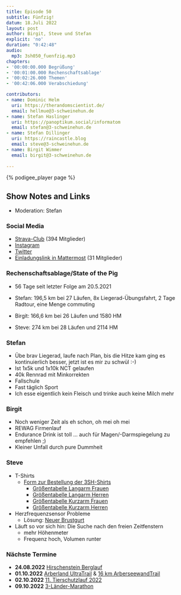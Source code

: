 ```yaml
---
title: Episode 50
subtitle: Fünfzig!
datum: 18.Juli 2022
layout: post
author: Birgit, Steve und Stefan
explicit: 'no'
duration: "0:42:48"
audio:
  mp3: 3sh050_fuenfzig.mp3
chapters:
- '00:00:00.000 Begrüßung'
- '00:01:00.000 Rechenschaftsablage'
- '00:02:26.000 Themen'
- '00:42:06.000 Verabschiedung' 

contributors:
- name: Dominic Helm
  uri: https://therandomscientist.de/
  email: hellmue@3-schweinehun.de
- name: Stefan Haslinger
  uri: https://panoptikum.social/informatom
  email: stefan@3-schweinehun.de
- name: Stefan Dillinger
  uri: https://raincastle.blog
  email: steve@3-schweinehun.de
- name: Birgit Wimmer
  email: birgit@3-schweinehun.de
  
---
```


{% podigee_player page %}

## Show Notes and Links

* Moderation: Stefan

### Social Media

* [Strava-Club](https://www.strava.com/clubs/3schweinehunde) (394 Mitglieder)
* [Instagram](https://www.instagram.com/3_schweinehunde/)
* [Twitter](https://twitter.com/3schweinehunde)
* [Einladungslink in Mattermost](https://mattermost.informatom.com/signup_user_complete/?id=pniz51hpoiyqumcdeu11463o8h) (31 Mitglieder)

### Rechenschaftsablage/State of the Pig

* 56 Tage seit letzter Folge am 20.5.2021

* Stefan: 196,5 km bei 27 Läufen, 8x Liegerad-Übungsfahrt, 2 Tage Radtour, eine Menge commuting
* Birgit: 166,6 km bei 26 Läufen und 1580 HM
* Steve: 274 km bei 28 Läufen und 2114 HM

### Stefan

* Übe brav Liegerad, laufe nach Plan, bis die Hitze kam ging es kontinuierlich besser, jetzt ist es mir zu schwül :-)
* Ist 1x5k und 1x10k NCT gelaufen
* 40k Rennrad mit Minkorrekten
* Fallschule
* Fast täglich Sport
* Ich esse eigentlich kein Fleisch und trinke auch keine Milch mehr

### Birgit

* Noch weniger Zeit als eh schon, oh mei oh mei
* REWAG Firmenlauf
* Endurance Drink ist toll ... auch für Magen/-Darmspiegelung zu empfehlen ;)
* Kleiner Unfall durch pure Dummheit

### Steve

* T-Shirts
  * [Form zur Bestellung der 3SH-Shirts](https://docs.google.com/forms/d/1HFRHqK2Gpoy5dbUaKetjronKfdDRbE9_stu-wHm2rK0/edit) 
    * [Größentabelle Langarm Frauen](https://www.owayo.de/laufen-langarm_lauftrikots_damen-de.htm#productTab_sizes)
    * [Größentabelle Langarm Herren](https://www.owayo.de/laufen-langarm_lauftrikots-de.htm#productTab_sizes)
    * [Größentabelle Kurzarm Frauen](https://www.owayo.de/laufen-kurzarmtrikots_damen-de.htm#productTab_sizes)
    * [Größentabelle Kurzarm Herren](https://www.owayo.de/laufen-kurzarmtrikots-de.htm#productTab_sizes) 
* Herzfrequenzsensor Probleme
  * Lösung: [Neuer Brustgurt](https://amzn.to/3o9J8IJ)
* Läuft so vor sich hin: Die Suche nach den freien Zeitfenstern
  * mehr Höhenmeter
  * Frequenz hoch, Volumen runter

### Nächste Termine

* **24.08.2022** [Hirschenstein Berglauf](https://www.skiclub-schwarzach.de/berglauf)
* **01.10.2022** [Arberland UltraTrail](https://www.arberland-bayerischer-wald.de/woidlaeufer-e-v/1637/6974/5283) & 
  [16 km ArberseewandTrail](https://module.tourinfra.com/arberland/details.php?id=130237)
* **02.10.2022** [11. Tierschutzlauf 2022](https://www.tierschutzlauf.at/)
* **09.10.2022** [3-Länder-Marathon](https://www.sparkasse-3-laender-marathon.at/de/home/)